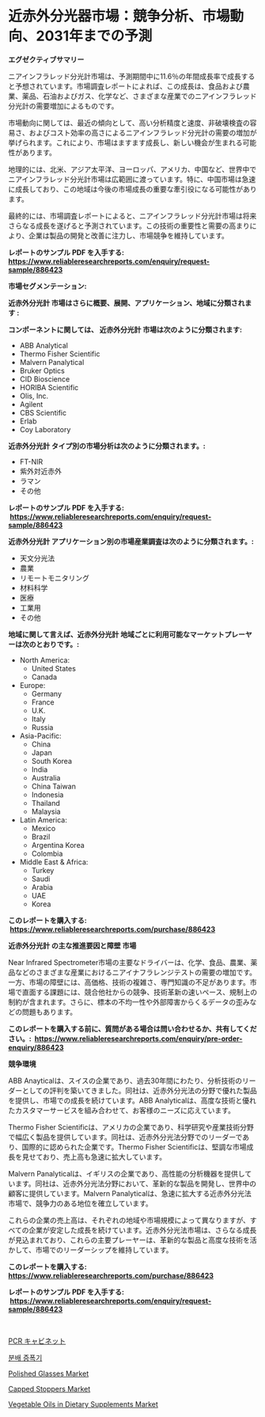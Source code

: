 <p><h1>近赤外分光器市場：競争分析、市場動向、2031年までの予測</h1></p><p><strong>エグゼクティブサマリー</strong></p>
<p><p>ニアインフラレッド分光計市場は、予測期間中に11.6％の年間成長率で成長すると予想されています。市場調査レポートによれば、この成長は、食品および農業、薬品、石油およびガス、化学など、さまざまな産業でのニアインフラレッド分光計の需要増加によるものです。</p><p>市場動向に関しては、最近の傾向として、高い分析精度と速度、非破壊検査の容易さ、およびコスト効率の高さによるニアインフラレッド分光計の需要の増加が挙げられます。これにより、市場はますます成長し、新しい機会が生まれる可能性があります。</p><p>地理的には、北米、アジア太平洋、ヨーロッパ、アメリカ、中国など、世界中でニアインフラレッド分光計市場は広範囲に渡っています。特に、中国市場は急速に成長しており、この地域は今後の市場成長の重要な牽引役になる可能性があります。</p><p>最終的には、市場調査レポートによると、ニアインフラレッド分光計市場は将来さらなる成長を遂げると予測されています。この技術の重要性と需要の高まりにより、企業は製品の開発と改善に注力し、市場競争を維持しています。</p></p>
<p><strong>レポートのサンプル PDF を入手する: <a href="https://www.reliableresearchreports.com/enquiry/request-sample/886423">https://www.reliableresearchreports.com/enquiry/request-sample/886423</a></strong></p>
<p><strong>市場セグメンテーション:</strong></p>
<p><strong> 近赤外分光計 市場はさらに概要、展開、アプリケーション、地域に分類されます :</strong></p>
<p><strong>コンポーネントに関しては、 近赤外分光計 市場は次のように分類されます: &nbsp;</strong></p>
<p><ul><li>ABB Analytical</li><li>Thermo Fisher Scientific</li><li>Malvern Panalytical</li><li>Bruker Optics</li><li>CID Bioscience</li><li>HORIBA Scientific</li><li>Olis, Inc.</li><li>Agilent</li><li>CBS Scientific</li><li>Erlab</li><li>Coy Laboratory</li></ul></p>
<p><strong> 近赤外分光計 タイプ別の市場分析は次のように分類されます。:</strong></p>
<p><ul><li>FT-NIR</li><li>紫外対近赤外</li><li>ラマン</li><li>その他</li></ul></p>
<p><strong>レポートのサンプル PDF を入手する: &nbsp;<a href="https://www.reliableresearchreports.com/enquiry/request-sample/886423">https://www.reliableresearchreports.com/enquiry/request-sample/886423</a></strong></p>
<p><strong> 近赤外分光計 アプリケーション別の市場産業調査は次のように分類されます。:</strong></p>
<p><ul><li>天文分光法</li><li>農業</li><li>リモートモニタリング</li><li>材料科学</li><li>医療</li><li>工業用</li><li>その他</li></ul></p>
<p><strong>地域に関して言えば、近赤外分光計 地域ごとに利用可能なマーケットプレーヤーは次のとおりです。:</strong></p>
<p><ul>
    <li>
        North America:
        <ul>
            <li>United States</li>
            <li>Canada</li>
        </ul>
    </li>
    <li>
        Europe:
        <ul>
            <li>Germany</li>
            <li>France</li>
            <li>U.K.</li>
            <li>Italy</li>
            <li>Russia</li>
        </ul>
    </li>
    <li>
        Asia-Pacific:
        <ul>
            <li>China</li>
            <li>Japan</li>
            <li>South Korea</li>
            <li>India</li>
            <li>Australia</li>
            <li>China Taiwan</li>
            <li>Indonesia</li>
            <li>Thailand</li>
            <li>Malaysia</li>
        </ul>
    </li>
    <li>
        Latin America:
        <ul>
            <li>Mexico</li>
            <li>Brazil</li>
            <li>Argentina Korea</li>
            <li>Colombia</li>
        </ul>
    </li>
    <li>
        Middle East & Africa:
        <ul>
            <li>Turkey</li>
            <li>Saudi</li>
            <li>Arabia</li>
            <li>UAE</li>
            <li>Korea</li>
        </ul>
    </li>
    </ul></p>
<p><strong>このレポートを購入する: &nbsp;<a href="https://www.reliableresearchreports.com/purchase/886423">https://www.reliableresearchreports.com/purchase/886423</a></strong></p>
<p><strong>近赤外分光計 の主な推進要因と障壁 市場</strong></p>
<p><p>Near Infrared Spectrometer市場の主要なドライバーは、化学、食品、農業、薬品などのさまざまな産業におけるニアイナフラレンジテストの需要の増加です。一方、市場の障壁には、高価格、技術の複雑さ、専門知識の不足があります。市場で直面する課題には、競合他社からの競争、技術革新の速いペース、規制上の制約が含まれます。さらに、標本の不均一性や外部障害からくるデータの歪みなどの問題もあります。</p></p>
<p><strong>このレポートを購入する前に、質問がある場合は問い合わせるか、共有してください。:&nbsp; <a href="https://www.reliableresearchreports.com/enquiry/pre-order-enquiry/886423">https://www.reliableresearchreports.com/enquiry/pre-order-enquiry/886423</a></strong></p>
<p><strong>競争環境</strong></p>
<p><p>ABB Anayticalは、スイスの企業であり、過去30年間にわたり、分析技術のリーダーとしての評判を築いてきました。同社は、近赤外分光法の分野で優れた製品を提供し、市場での成長を続けています。ABB Analyticalは、高度な技術と優れたカスタマーサービスを組み合わせて、お客様のニーズに応えています。</p><p>Thermo Fisher Scientificは、アメリカの企業であり、科学研究や産業技術分野で幅広く製品を提供しています。同社は、近赤外分光法分野でのリーダーであり、国際的に認められた企業です。Thermo Fisher Scientificは、堅調な市場成長を見せており、売上高も急速に拡大しています。</p><p>Malvern Panalyticalは、イギリスの企業であり、高性能の分析機器を提供しています。同社は、近赤外分光法分野において、革新的な製品を開発し、世界中の顧客に提供しています。Malvern Panalyticalは、急速に拡大する近赤外分光法市場で、競争力のある地位を確立しています。</p><p>これらの企業の売上高は、それぞれの地域や市場規模によって異なりますが、すべての企業が安定した成長を続けています。近赤外分光法市場は、さらなる成長が見込まれており、これらの主要プレーヤーは、革新的な製品と高度な技術を活かして、市場でのリーダーシップを維持しています。</p></p>
<p><strong>このレポートを購入する: &nbsp; <a href="https://www.reliableresearchreports.com/purchase/886423">https://www.reliableresearchreports.com/purchase/886423</a></strong></p>
<p><strong>レポートのサンプル PDF を入手する: &nbsp;<a href="https://www.reliableresearchreports.com/enquiry/request-sample/886423">https://www.reliableresearchreports.com/enquiry/request-sample/886423</a></strong><strong></strong></p>
<p>&nbsp;</p>
<p><p><a href="https://github.com/cnnriuez22368/Market-Research-Report-List-1/blob/main/59889481751.md">PCR キャビネット</a></p><p><a href="https://medium.com/@jackiefauhey9089475/%EB%B6%84%EB%B0%B0-%EC%A6%9D%ED%8F%AD%EA%B8%B0-%EC%8B%9C%EC%9E%A5-%EC%A0%90%EC%9C%A0%EC%9C%A8-%EB%B3%80%ED%99%94-%EB%B0%8F-%EC%8B%9C%EC%9E%A5-%EC%84%B1%EC%9E%A5-%ED%8A%B8%EB%A0%8C%EB%93%9C-2024-2031-ff451f693ca5">분배 증폭기</a></p><p><a href="https://issuu.com/reportprime-2/docs/polished-glasses-market-size-2030.pptx">Polished Glasses Market</a></p><p><a href="https://view.publitas.com/reportprime-1/capped-stoppers-market-centers-on-aspects-such-as-market-growth-market-share-market-opportunity-and-projected-forecasts-spanning-from-2024-to-2031/">Capped Stoppers Market</a></p><p><a href="https://github.com/bmorecock/Market-Research-Report-List-2/blob/main/vegetable-oils-in-dietary-supplements-market.md">Vegetable Oils in Dietary Supplements Market</a></p></p>